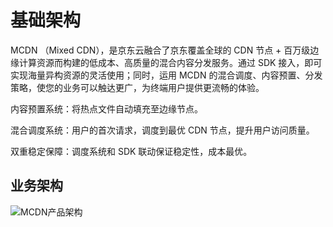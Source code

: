 # 基础架构

MCDN （Mixed CDN），是京东云融合了京东覆盖全球的 CDN 节点 + 百万级边缘计算资源而构建的低成本、高质量的混合内容分发服务。通过 SDK 接入，即可实现海量异构资源的灵活使用；同时，运用 MCDN 的混合调度、内容预置、分发策略，使您的业务可以触达更广，为终端用户提供更流畅的体验。

内容预置系统：将热点文件自动填充至边缘节点。

混合调度系统：用户的首次请求，调度到最优 CDN 节点，提升用户访问质量。

双重稳定保障：调度系统和 SDK 联动保证稳定性，成本最优。

## 业务架构

![MCDN产品架构](https://github.com/jdcloudcom/cn/blob/mcdn-0708/image/MCDN/MCDN产品架构.jpg)
